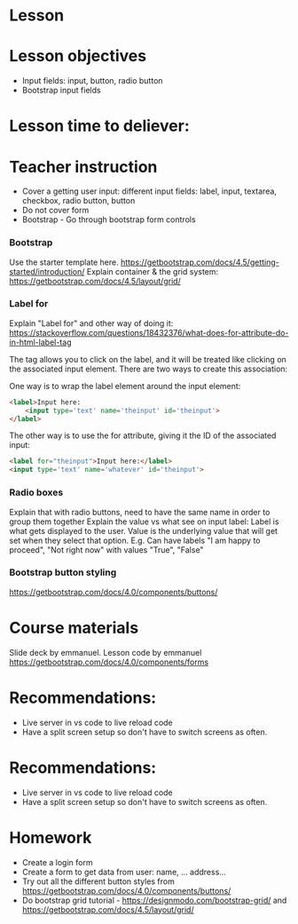 # Lesson

# Lesson objectives
- Input fields: input, button, radio button
- Bootstrap input fields


# Lesson time to deliever:

# Teacher instruction
- Cover a getting user input: different input fields: label, input, textarea, checkbox, radio button, button
- Do not cover form
- Bootstrap - Go through bootstrap form controls

### Bootstrap 
Use the starter template here. https://getbootstrap.com/docs/4.5/getting-started/introduction/
Explain container & the grid system: https://getbootstrap.com/docs/4.5/layout/grid/


### Label for
Explain "Label for" and other way of doing it: https://stackoverflow.com/questions/18432376/what-does-for-attribute-do-in-html-label-tag

The <label> tag allows you to click on the label, and it will be treated like clicking on the associated input element. There are two ways to create this association:
  
  
One way is to wrap the label element around the input element:
```html
<label>Input here:
    <input type='text' name='theinput' id='theinput'>
</label>
```
The other way is to use the for attribute, giving it the ID of the associated input:
```html
<label for="theinput">Input here:</label>
<input type='text' name='whatever' id='theinput'>
```
  
### Radio boxes
Explain that with radio buttons, need to have the same name in order to group them together
Explain the value vs what see on input label: Label is what gets displayed to the user. Value is the underlying value that will get set when they select that option. E.g. Can have labels "I am happy to proceed", "Not right now" with values "True", "False"

### Bootstrap button styling
https://getbootstrap.com/docs/4.0/components/buttons/

# Course materials
Slide deck by emmanuel.
Lesson code by emmanuel
https://getbootstrap.com/docs/4.0/components/forms


# Recommendations:
- Live server in vs code to live reload code
- Have a split screen setup so don't have to switch screens as often.


# Recommendations:
- Live server in vs code to live reload code
- Have a split screen setup so don't have to switch screens as often.

# Homework
- Create a login form
- Create a form to get data from user: name, ... address...
- Try out all the different button styles from https://getbootstrap.com/docs/4.0/components/buttons/
- Do bootstrap grid tutorial - https://designmodo.com/bootstrap-grid/ and https://getbootstrap.com/docs/4.5/layout/grid/
